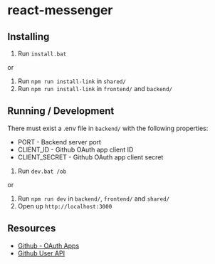 # react-messenger

## Installing

1. Run `install.bat`

or

1. Run `npm run install-link` in `shared/`
2. Run `npm run install-link` in `frontend/` and `backend/`

## Running / Development

There must exist a .env file in `backend/` with the following properties:
- PORT - Backend server port
- CLIENT_ID - Github OAuth app client ID
- CLIENT_SECRET - Github OAuth app client secret

1. Run `dev.bat /ob`

or

1. Run `npm run dev` in `backend/`, `frontend/` and `shared/`
2. Open up `http://localhost:3000`

## Resources

- [Github - OAuth Apps](https://docs.github.com/en/apps/oauth-apps)
- [Github User API](https://docs.github.com/en/rest/users?apiVersion=2022-11-28)
